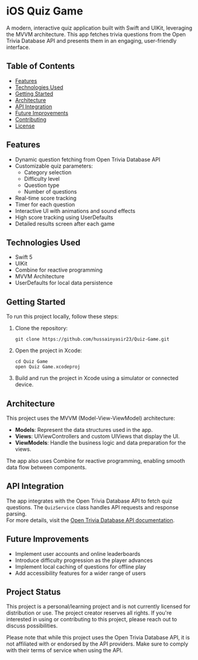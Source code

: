 # iOS Quiz Game

A modern, interactive quiz application built with Swift and UIKit, leveraging the MVVM architecture. This app fetches trivia questions from the Open Trivia Database API and presents them in an engaging, user-friendly interface.

## Table of Contents
- [Features](#features)
- [Technologies Used](#technologies-used)
- [Getting Started](#getting-started)
- [Architecture](#architecture)
- [API Integration](#api-integration)
- [Future Improvements](#future-improvements)
- [Contributing](#contributing)
- [License](#license)

## Features

- Dynamic question fetching from Open Trivia Database API
- Customizable quiz parameters:
  - Category selection
  - Difficulty level
  - Question type
  - Number of questions
- Real-time score tracking
- Timer for each question
- Interactive UI with animations and sound effects
- High score tracking using UserDefaults
- Detailed results screen after each game

## Technologies Used

- Swift 5
- UIKit
- Combine for reactive programming
- MVVM Architecture
- UserDefaults for local data persistence

## Getting Started

To run this project locally, follow these steps:

1. Clone the repository:
   ```
   git clone https://github.com/hussainyasir23/Quiz-Game.git
   ```
2. Open the project in Xcode:
   ```
   cd Quiz Game
   open Quiz Game.xcodeproj
   ```
3. Build and run the project in Xcode using a simulator or connected device.

## Architecture

This project uses the MVVM (Model-View-ViewModel) architecture:

- **Models**: Represent the data structures used in the app.
- **Views**: UIViewControllers and custom UIViews that display the UI.
- **ViewModels**: Handle the business logic and data preparation for the views.

The app also uses Combine for reactive programming, enabling smooth data flow between components.

## API Integration

The app integrates with the Open Trivia Database API to fetch quiz questions. The `QuizService` class handles API requests and response parsing.  
For more details, visit the [Open Trivia Database API documentation](https://opentdb.com/api_config.php).

## Future Improvements

- Implement user accounts and online leaderboards
- Introduce difficulty progression as the player advances
- Implement local caching of questions for offline play
- Add accessibility features for a wider range of users

## Project Status

This project is a personal/learning project and is not currently licensed for distribution or use. The project creator reserves all rights. If you're interested in using or contributing to this project, please reach out to discuss possibilities.

Please note that while this project uses the Open Trivia Database API, it is not affiliated with or endorsed by the API providers. Make sure to comply with their terms of service when using the API.
